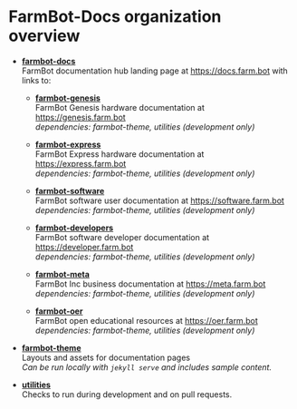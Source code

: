 # FarmBot-Docs organization overview

 - **[farmbot-docs](https://github.com/FarmBot-Docs/farmbot-docs)**<br>
   FarmBot documentation hub landing page at https://docs.farm.bot with links to:

    - **[farmbot-genesis](https://github.com/FarmBot-Docs/farmbot-genesis)**<br>
      FarmBot Genesis hardware documentation at https://genesis.farm.bot<br>
      _dependencies: farmbot-theme, utilities (development only)_

    - **[farmbot-express](https://github.com/FarmBot-Docs/farmbot-express)**<br>
      FarmBot Express hardware documentation at https://express.farm.bot<br>
      _dependencies: farmbot-theme, utilities (development only)_

    - **[farmbot-software](https://github.com/FarmBot-Docs/farmbot-software)**<br>
      FarmBot software user documentation at https://software.farm.bot<br>
      _dependencies: farmbot-theme, utilities (development only)_

    - **[farmbot-developers](https://github.com/FarmBot-Docs/farmbot-developers)**<br>
      FarmBot software developer documentation at https://developer.farm.bot<br>
      _dependencies: farmbot-theme, utilities (development only)_

    - **[farmbot-meta](https://github.com/FarmBot-Docs/farmbot-meta)**<br>
      FarmBot Inc business documentation at https://meta.farm.bot<br>
      _dependencies: farmbot-theme, utilities (development only)_
      
    - **[farmbot-oer](https://github.com/FarmBot-Docs/farmbot-oer)**<br>
      FarmBot open educational resources at https://oer.farm.bot<br>
      _dependencies: farmbot-theme, utilities (development only)_

 - **[farmbot-theme](https://github.com/FarmBot-Docs/farmbot-theme)**<br>
   Layouts and assets for documentation pages<br>
   _Can be run locally with `jekyll serve` and includes sample content._

 - **[utilities](https://github.com/FarmBot-Docs/utilities)**<br>
   Checks to run during development and on pull requests.
